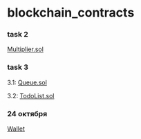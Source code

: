 # blockchain_contracts

### task 2

[Multiplier.sol](https://github.com/Super-Cereal/blockchain_contracts/blob/main/src/Multiplier/Multiplier.sol)

### task 3

3.1: [Queue.sol](https://github.com/Super-Cereal/blockchain_contracts/blob/main/src/Queue/Queue.sol)

3.2: [TodoList.sol](https://github.com/Super-Cereal/blockchain_contracts/blob/main/src/TodoList/TodoList.sol)

### 24 октября

[Wallet](https://github.com/Super-Cereal/blockchain_contracts/blob/main/src/Wallet)
